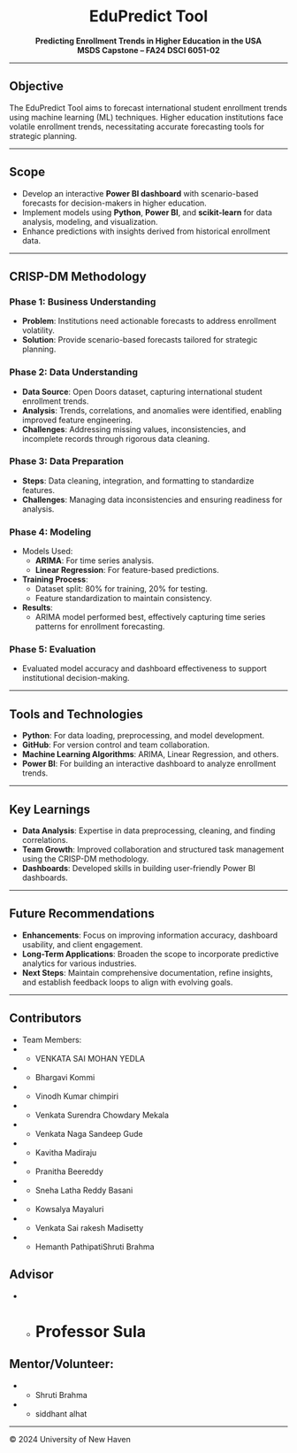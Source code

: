 <div align="center">

# EduPredict Tool

**Predicting Enrollment Trends in Higher Education in the USA**  
**MSDS Capstone – FA24 DSCI 6051-02**

</div>


---

## Objective
The EduPredict Tool aims to forecast international student enrollment trends using machine learning (ML) techniques. Higher education institutions face volatile enrollment trends, necessitating accurate forecasting tools for strategic planning.

---

## Scope
- Develop an interactive **Power BI dashboard** with scenario-based forecasts for decision-makers in higher education.
- Implement models using **Python**, **Power BI**, and **scikit-learn** for data analysis, modeling, and visualization.
- Enhance predictions with insights derived from historical enrollment data.

---

## CRISP-DM Methodology
### **Phase 1: Business Understanding**
- **Problem**: Institutions need actionable forecasts to address enrollment volatility.
- **Solution**: Provide scenario-based forecasts tailored for strategic planning.

### **Phase 2: Data Understanding**
- **Data Source**: Open Doors dataset, capturing international student enrollment trends.
- **Analysis**: Trends, correlations, and anomalies were identified, enabling improved feature engineering.
- **Challenges**: Addressing missing values, inconsistencies, and incomplete records through rigorous data cleaning.

### **Phase 3: Data Preparation**
- **Steps**: Data cleaning, integration, and formatting to standardize features.
- **Challenges**: Managing data inconsistencies and ensuring readiness for analysis.

### **Phase 4: Modeling**
- Models Used:
  - **ARIMA**: For time series analysis.
  - **Linear Regression**: For feature-based predictions.
- **Training Process**:
  - Dataset split: 80% for training, 20% for testing.
  - Feature standardization to maintain consistency.
- **Results**:
  - ARIMA model performed best, effectively capturing time series patterns for enrollment forecasting.

### **Phase 5: Evaluation**
- Evaluated model accuracy and dashboard effectiveness to support institutional decision-making.

---

## Tools and Technologies
- **Python**: For data loading, preprocessing, and model development.
- **GitHub**: For version control and team collaboration.
- **Machine Learning Algorithms**: ARIMA, Linear Regression, and others.
- **Power BI**: For building an interactive dashboard to analyze enrollment trends.

---

## Key Learnings
- **Data Analysis**: Expertise in data preprocessing, cleaning, and finding correlations.
- **Team Growth**: Improved collaboration and structured task management using the CRISP-DM methodology.
- **Dashboards**: Developed skills in building user-friendly Power BI dashboards.

---

## Future Recommendations
- **Enhancements**: Focus on improving information accuracy, dashboard usability, and client engagement.
- **Long-Term Applications**: Broaden the scope to incorporate predictive analytics for various industries.
- **Next Steps**: Maintain comprehensive documentation, refine insights, and establish feedback loops to align with evolving goals.

---

## Contributors
- Team Members:
- - VENKATA SAI MOHAN YEDLA
- - Bhargavi Kommi
- - Vinodh Kumar chimpiri
- - Venkata Surendra Chowdary Mekala
- - Venkata Naga Sandeep Gude
- - Kavitha Madiraju
- - Pranitha Beereddy
- - Sneha Latha Reddy Basani
- - Kowsalya Mayaluri 
- - Venkata Sai rakesh Madisetty 
- - Hemanth PathipatiShruti Brahma

## Advisor
- - # Professor Sula
    
## Mentor/Volunteer:
- - Shruti Brahma
- - siddhant alhat


---

© 2024 University of New Haven
